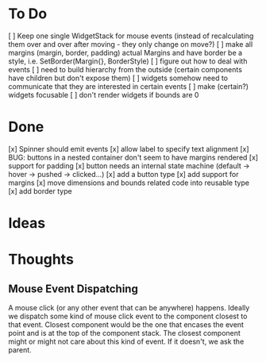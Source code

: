 # To Do

[ ] Keep one single WidgetStack for mouse events (instead of recalculating them over and over after moving - they only change on move?)
[ ] make all margins (margin, border, padding) actual Margins and have border be a style, i.e. SetBorder(Margin{}, BorderStyle)
[ ] figure out how to deal with events
  [ ] need to build hierarchy from the outside (certain components have children but don't expose them)
  [ ] widgets somehow need to communicate that they are interested in certain events
[ ] make (certain?) widgets focusable
[ ] don't render widgets if bounds are 0

# Done

[x] Spinner should emit events
[x] allow label to specify text alignment
[x] BUG: buttons in a nested container don't seem to have margins rendered
[x] support for padding
[x] button needs an internal state machine (default -> hover -> pushed -> clicked...)
[x] add a button type
[x] add support for margins
[x] move dimensions and bounds related code into reusable type
[x] add border type

# Ideas

# Thoughts

## Mouse Event Dispatching

A mouse click (or any other event that can be anywhere) happens.
Ideally we dispatch some kind of mouse click event to the component closest to that event.
Closest component would be the one that encases the event point and is at the top of the component stack.
The closest component might or might not care about this kind of event. If it doesn't, we ask the parent.

